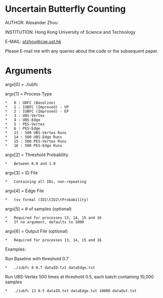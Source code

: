 # Uncertain Butterfly Counting

AUTHOR: Alexander Zhou

INSTITUTION: Hong Kong University of Science and Technology

E-MAIL: atzhou@cse.ust.hk

Please E-mail me with any queries about the code or the subsequent paper.

# Arguments

argv[0] = ./iubfc

argv[1] = Process Type

	*	0 : UBFC (Baseline)
	*	1 : IUBFC (Improved) - VP
	*	2 : IUBFC (Improved) - EP
	*	3 : UBS-Vertex
	*	4 : UBS-Edge
	*	5 : PES-Vertex
	*	6 : PES-Edge
	*	13 : 500 UBS-Vertex Runs
	*	14 : 500 UBS-Edge Runs
	*	15 : 500 PES-Vertex Runs
	*	16 : 500 PES-Edge Runs

argv[2] = Threshold Probability

	*	Between 0.0 and 1.0
	
argv[3] = ID File

	*	Containing all IDs, non-repeating
	
argv[4] = Edge File

	*	tsv formal (ID1\tID2\tProbability)

argv[5] = # of samples (optional)

	*	Required for processes 13, 14, 15 and 16
	*	If no argument, defaults to 1000

argv[6] = Output File (optional)
	
	*	Required for processes 13, 14, 15 and 16
	
Examples:

Run Baseline with threshold 0.7

	*	./iubfc 0 0.7 dataID.txt dataEdge.txt

Run UBS-Vertex 500 times at threshold 0.5, each batch containing 10,000 samples
	
	*	./iubfc 13 0.5 dataID.txt dataEdge.txt 10000 dataOut.txt